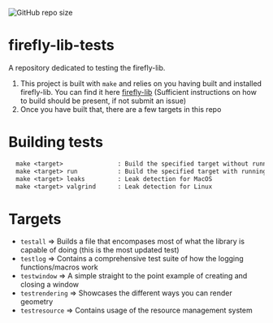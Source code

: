 ![GitHub repo size](https://img.shields.io/github/repo-size/rfmineguy/firefly-lib-tests)

# firefly-lib-tests
A repository dedicated to testing the firefly-lib.

1. This project is built with `make` and relies on you having built and installed firefly-lib. You can find it here [firefly-lib](https://github.com/rfmineguy/firefly-lib) (Sufficient instructions on how to build should be present, if not submit an issue) <br>
2. Once you have built that, there are a few targets in this repo<br>
# Building tests
```makefile
  make <target>               : Build the specified target without running it
  make <target> run           : Build the specified target with running it
  make <target> leaks         : Leak detection for MacOS
  make <target> valgrind      : Leak detection for Linux
```
# Targets
* `testall` => Builds a file that encompases most of what the library is capable of doing (this is the most updated test)
* `testlog` => Contains a comprehensive test suite of how the logging functions/macros work
* `testwindow` => A simple straight to the point example of creating and closing a window
* `testrendering` => Showcases the different ways you can render geometry
* `testresource` => Contains usage of the resource management system
